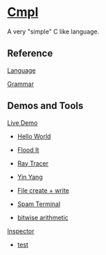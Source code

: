 # [Cmpl](https://github.com/karetkaz/Cmpl)

A very "simple" C like language.

## Reference

[Language](extras/Cmpl.md)

[Grammar](https://github.com/karetkaz/Cmpl/blob/master/extras/Cmpl.g4)

## Demos and Tools

[Live Demo](http://karetkaz.github.io/Cmpl/demo.html)

* [Hello World](http://karetkaz.github.io/Cmpl/demo.html#libFile&path=HelloWold.ci&content=File.out.write("hello%20world");)

* [Flood It](http://karetkaz.github.io/Cmpl/demo.html#libGfx&path=FloodIt.ci&project=cmplGfx/test/demo/FloodIt.ci)

* [Ray Tracer](http://karetkaz.github.io/Cmpl/demo.html#libGfx&path=RayTracer0.ci&project=cmplGfx/test/demo/RayTracer0.ci)

* [Yin Yang](http://karetkaz.github.io/Cmpl/demo.html#libGfx&path=YinYang.ci&project=cmplGfx/test/demo.procedural/YinYang.ci)

* [File create + write](http://karetkaz.github.io/Cmpl/demo.html#libFile&path=file.ci&content=Ly8gdGVzdCB3cml0aW5nIGludG8gYSBmaWxlCi8vIGFmdGVyIGV4ZWN1dGlvbiwgcmVmcmVzaCB0aGUgbGlzdCBvZiBmaWxlcyB0byBzZWUgdGhlIG91dHB1dAoKRmlsZSBmaWxlID0gRmlsZS5jcmVhdGUoImEudHh0Iik7CmZpbGUud3JpdGUoIlRoZSBxdWljayBicm93biBmb3gganVtcHMgb3ZlciB0aGUgbGF6eSBkb2cuXG4iKTsKZmlsZS5jbG9zZSgpOwo)

* [Spam Terminal](http://karetkaz.github.io/Cmpl/demo.html#useWebWorker&path=SpamTerminal.ci&content=Zm9yIChpbnQgaSA9IDA7IGkgPCAxMDAwMDsgaSArPSAxKSB7Cglmb3IgKGludCBqID0gMDsgaiA8IDEwMDAwOyBqICs9IDEpIHt9CglkZWJ1ZygibWVzc2FnZSIsIGkpOwp9Cg)

* [bitwise arithmetic](http://karetkaz.github.io/Cmpl/demo.html#path=BitwiseArithmetic.ci&project=cmplStd/test/demo/BitwiseArithmetic.ci)

[Inspector](http://karetkaz.github.io/Cmpl/extras/Inspector/Inspector.html)

* [test](http://karetkaz.github.io/Cmpl/extras/Inspector/Inspector.html#../../extras/dump/test.prof.json)
